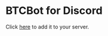 # BTCBot for Discord

Click [here](https://discordapp.com/oauth2/authorize?client_id=385903651069231104&scope=bot&permissions=0) to add it to your server.
